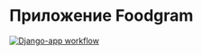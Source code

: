 # Приложение Foodgram
[![Django-app workflow](https://github.com/Eugust/foodgram-project-react/actions/workflows/main.yml/badge.svg)](https://github.com/Eugust/foodgram-project-react/actions/workflows/main.yml)
